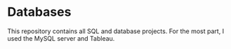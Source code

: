 # Databases
This repository contains all SQL and database projects. For the most part, I used the MySQL server and Tableau.
